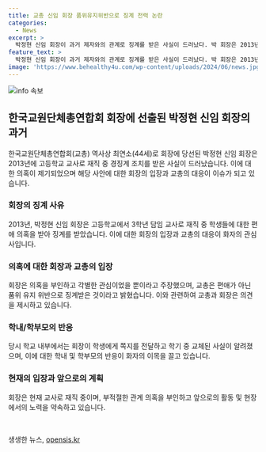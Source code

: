 ```yaml
---
title: 교총 신임 회장 품위유지위반으로 징계 전력 논란
categories:
  - News
excerpt: >
  박정현 신임 회장이 과거 제자와의 관계로 징계를 받은 사실이 드러났다. 박 회장은 2013년 학교에서 징계를 받고 이번 교총 회장 선거에서 성비위 의혹이 제기되었다. 교총 관계자는 이를 품위유지 위반으로 징계받았다고 밝히며 의혹에 실체가 없을 수 있다고 주장했다. 박 회장은 이에 대해 부적절한 관계 의혹은 사실이 아니라고 주장했지만, 해당 학교 학부모들은 박 회장이 학생에게 쪽지를 전송하고 무책임하게 떠난 점을 비판했다.
feature_text: >
  박정현 신임 회장이 과거 제자와의 관계로 징계를 받은 사실이 드러났다. 박 회장은 2013년 학교에서 징계를 받고 이번 교총 회장 선거에서 성비위 의혹이 제기되었다. 교총 관계자는 이를 품위유지 위반으로 징계받았다고 밝히며 의혹에 실체가 없을 수 있다고 주장했다. 박 회장은 이에 대해 부적절한 관계 의혹은 사실이 아니라고 주장했지만, 해당 학교 학부모들은 박 회장이 학생에게 쪽지를 전송하고 무책임하게 떠난 점을 비판했다.
image: 'https://www.behealthy4u.com/wp-content/uploads/2024/06/news.jpg'
---
```


<p><img src="https://www.behealthy4u.com/wp-content/uploads/2024/06/news.jpg" alt="info 속보" /></p>

<h2 data-ke-size="size26">한국교원단체총연합회 회장에 선출된 박정현 신임 회장의 과거</h2>

<p data-ke-size="size16">한국교원단체총연합회(교총) 역사상 최연소(44세)로 회장에 당선된 박정현 신임 회장은 2013년에 고등학교 교사로 재직 중 경징계 조치를 받은 사실이 드러났습니다. 이에 대한 의혹이 제기되었으며 해당 사안에 대한 회장의 입장과 교총의 대응이 이슈가 되고 있습니다.</p>

<h3><b>회장의 징계 사유</b></h3>

<p data-ke-size="size16">2013년, 박정현 신임 회장은 고등학교에서 3학년 담임 교사로 재직 중 학생들에 대한 편애 의혹을 받아 징계를 받았습니다. 이에 대한 회장의 입장과 교총의 대응이 화자의 관심사입니다.</p>

<h3><b>의혹에 대한 회장과 교총의 입장</b></h3>

<p data-ke-size="size16">회장은 의혹을 부인하고 각별한 관심이었을 뿐이라고 주장했으며, 교총은 편애가 아닌 품위 유지 위반으로 징계받은 것이라고 밝혔습니다. 이와 관련하여 교총과 회장은 의견을 제시하고 있습니다.</p>

<h3><b>학내/학부모의 반응</b></h3>

<p data-ke-size="size16">당시 학교 내부에서는 회장이 학생에게 쪽지를 전달하고 학기 중 교체된 사실이 알려졌으며, 이에 대한 학내 및 학부모의 반응이 화자의 이목을 끌고 있습니다.</p>

<h3><b>현재의 입장과 앞으로의 계획</b></h3>

<p data-ke-size="size16">회장은 현재 교사로 재직 중이며, 부적절한 관계 의혹을 부인하고 앞으로의 활동 및 현장에서의 노력을 약속하고 있습니다.</p>

<p data-ke-size="size16">&nbsp;</p>
생생한 뉴스, <a href="https://opensis.kr" rel="dofollow">opensis.kr</a>


